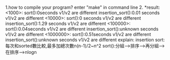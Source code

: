 1.how to compile your program?
enter "make" in command line
2.
*result:
<1000>:
sort():0seconds
v1/v2 are different
insertion_sort():0.01 seconds
v1/v2 are different
<10000>:
sort():0 seconds
v1/v2 are different
insertion_sort():1.29 seconds
v1/v2 are different
<100000>:
sort():0.04seconds
v1/v2 are different
insertion_sort():unknown seconds
v1/v2 are different
<1000000>:
sort():0.51seconds
v1/v2 are different
insertion_sort():unknown seconds
v1/v2 are different
explain:
insertion sort:每次和sorted數比較,最多加總次數n(n-1)/2~n^2
sort():分組-->排序-->再分組-->在排序-->nlogn
